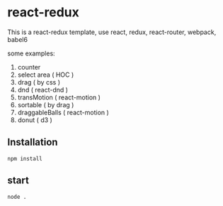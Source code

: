 # react-redux

This is a react-redux template, use react, redux, react-router, webpack, babel6

some examples:

1. counter
2. select area ( HOC )
3. drag ( by css )
4. dnd ( react-dnd )
5. transMotion ( react-motion )
6. sortable ( by drag )
7. draggableBalls ( react-motion )
8. donut ( d3 )

## Installation

```
npm install
```

## start

```
node .
```
